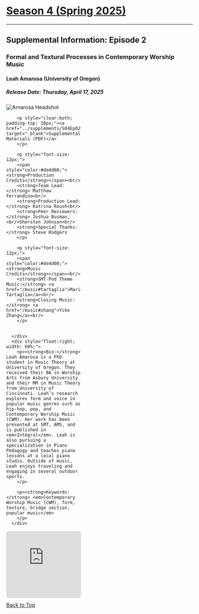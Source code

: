 <div class="seasonheader">
    <a href="/episodes/season04"><h1 class="seasonheader-text">Season 4 (Spring 2025)</h1></a>
</div>

<div>
<hr>
<h2>Supplemental Information: Episode 2</h2>

  <div class="supplement" id="e4.2">
    <h3 class="supplement-title">Formal and Textural Processes in Contemporary Worship Music</h3>
    <h4>Leah Amarosa (University of Oregon)</h4>
    <h5>Release Date: Thursday, April 17, 2025</h5>
    <div class="floatsupps">
      <div style="float:left; width: 40%;">
        <img class="biopic" alt="Amarosa Headshot" src="../supplements/S04Ep02amarosa.jpg">

        <p style="clear:both; padding-top: 10px;"><a href="../supplements/S04Ep02Supp_amarosa.pdf" target="_blank">Supplemental Materials (PDF)</a>
        </p>

        <p style="font-size: 12px;">
        <span style="color:#de4d00;"><strong>Production Credits</strong></span><br/>
        <strong>Team Lead:</strong> Matthew Ferrandino<br/>
        <strong>Production Lead:</strong> Katrina Roush<br/>
        <strong>Peer Reviewers:</strong> Joshua Busman, <br/>Shersten Johnson<br/>
        <strong>Special Thanks:</strong> Steve Rodgers
        </p>

        <p style="font-size: 12px;">
        <span style="color:#de4d00;"><strong>Music Credits</strong></span><br/>
        <strong>SMT-Pod Theme Music:</strong> <a href="/music#tartaglia">Maria Tartaglia</a><br/>
        <strong>Closing Music:</strong> <a href="/music#zhang">Yike Zhang</a><br/>
        </p>


      </div>
      <div style="float:right; width: 60%;">
        <p><strong>Bio:</strong> Leah Amarosa is a PhD student in Music Theory at University of Oregon. They received their BA in Worship Arts from Asbury University and their MM in Music Theory from University of Cincinnati. Leah’s research explores form and voice in popular music genres such as hip-hop, pop, and Contemporary Worship Music (CWM). Her work has been presented at SMT, AMS, and is published in <em>Intégral</em>. Leah is also pursuing a specialization in Piano Pedagogy and teaches piano lessons at a local piano studio. Outside of music, Leah enjoys traveling and engaging in several outdoor sports.
        </p>

        <p><strong>Keywords:</strong> <em>Contemporary Worship Music (CWM), form, texture, bridge section, popular music</em>
        </p>
      </div>
<div style="width: 100%; height: 180px; margin-top: 10px; margin-bottom: 10px; border-radius: 6px; overflow:hidden; clear:both;">
<iframe style="width: 100%; height: 180px;" frameborder="no" scrolling="no" seamless src="https://player.captivate.fm/show/d9c88032-2609-4757-82c7-860198cb482f/"></iframe></div>
    <a class="to-top" href="#top">Back to Top</a>
  </div>  
